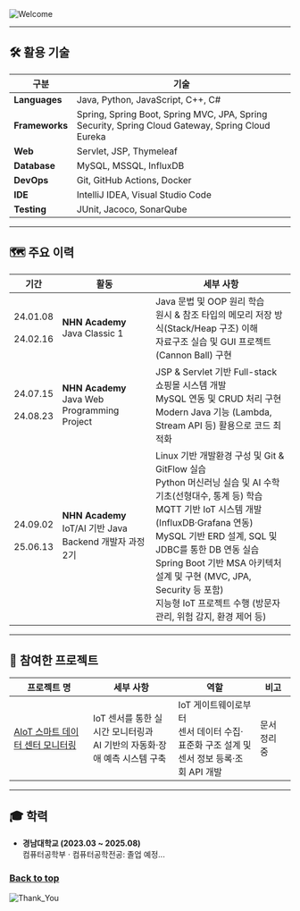<img src="https://capsule-render.vercel.app/api?type=waving&height=100&color=273755&text=Hi%20there!%20👋&fontColor=6495ED&fontSize=30&fontAlign=13&desc=Let%20me%20briefly%20introduce%20myself.&descAlign=16.38&descAlignY=75&descSize=16&section=header" alt="Welcome"/>

---

## :hammer_and_wrench: 활용 기술

| 구분             | 기술                                                                                               |
|----------------|--------------------------------------------------------------------------------------------------|
| **Languages**  | Java, Python, JavaScript, C++, C#                                                                |
| **Frameworks** | Spring, Spring Boot, Spring MVC, JPA, Spring Security, Spring Cloud Gateway, Spring Cloud Eureka |
| **Web**        | Servlet, JSP, Thymeleaf                                                                          |
| **Database**   | MySQL, MSSQL, InfluxDB                                                                           |
| **DevOps**     | Git, GitHub Actions, Docker                                                                      |
| **IDE**        | IntelliJ IDEA, Visual Studio Code                                                                |
| **Testing**    | JUnit, Jacoco, SonarQube                                                                         |

---

## :world_map: 주요 이력

| 기간                       | 활동                                                     | 세부 사항                                                                                                                                                                                                                                                                                      |
|--------------------------|--------------------------------------------------------|--------------------------------------------------------------------------------------------------------------------------------------------------------------------------------------------------------------------------------------------------------------------------------------------|
| 24.01.08<br><br>24.02.16 | <b>NHN Academy</b><br>Java Classic 1                   | Java 문법 및 OOP 원리 학습  <br>원시 & 참조 타입의 메모리 저장 방식(Stack/Heap 구조) 이해  <br>자료구조 실습 및 GUI 프로젝트(Cannon Ball) 구현                                                                                                                                                                                   |
| 24.07.15<br><br>24.08.23 | <b>NHN Academy</b><br>Java Web Programming Project     | JSP & Servlet 기반 Full-stack 쇼핑몰 시스템 개발  <br>MySQL 연동 및 CRUD 처리 구현  <br>Modern Java 기능 (Lambda, Stream API 등) 활용으로 코드 최적화                                                                                                                                                                   |
| 24.09.02<br><br>25.06.13 | <b>NHN Academy</b><br>IoT/AI 기반 Java Backend 개발자 과정 2기 | Linux 기반 개발환경 구성 및 Git & GitFlow 실습  <br>Python 머신러닝 실습 및 AI 수학 기초(선형대수, 통계 등) 학습  <br>MQTT 기반 IoT 시스템 개발 (InfluxDB·Grafana 연동)  <br>MySQL 기반 ERD 설계, SQL 및 JDBC를 통한 DB 연동 실습  <br>Spring Boot 기반 MSA 아키텍처 설계 및 구현 (MVC, JPA, Security 등 포함)  <br>지능형 IoT 프로젝트 수행 (방문자 관리, 위험 감지, 환경 제어 등) |

---

## :rocket: 참여한 프로젝트

| 프로젝트 명                                                             | 세부 사항                                             | 역할                                                             | 비고      |
|--------------------------------------------------------------------|---------------------------------------------------|----------------------------------------------------------------|---------|
| [AIoT 스마트 데이터 센터 모니터링](https://github.com/nhnacademy-aiot2-lucky7) | IoT 센서를 통한 실시간 모니터링과  <br>AI 기반의 자동화·장애 예측 시스템 구축 | IoT 게이트웨이로부터  <br>센서 데이터 수집·표준화 구조 설계 및 <br>센서 정보 등록·조회 API 개발 | 문서 정리 중 |

---

## :mortar_board: 학력

- **경남대학교 (2023.03 ~ 2025.08)**  
  컴퓨터공학부 · 컴퓨터공학전공: 졸업 예정...

### [Back to top](#top)

<img src="https://capsule-render.vercel.app/api?type=waving&color=273755&height=100&section=footer" alt="Thank_You"/>